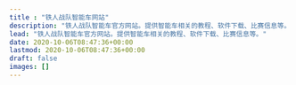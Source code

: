 ```yaml
---
title : "铁人战队智能车网站"
description: "铁人战队智能车官方网站。提供智能车相关的教程、软件下载、比赛信息等。"
lead: "铁人战队智能车官方网站。提供智能车相关的教程、软件下载、比赛信息等。"
date: 2020-10-06T08:47:36+00:00
lastmod: 2020-10-06T08:47:36+00:00
draft: false
images: []
---
```

